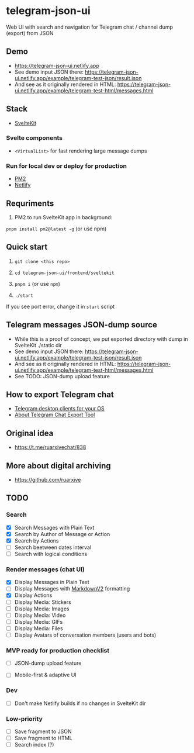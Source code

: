 # telegram-json-ui

Web UI with search and navigation for Telegram chat / channel dump (export) from JSON

## Demo

- https://telegram-json-ui.netlify.app
- See demo input JSON there: https://telegram-json-ui.netlify.app/example/telegram-test-json/result.json
- And see as it originally rendered in HTML: https://telegram-json-ui.netlify.app/example/telegram-test-html/messages.html


## Stack

- [SvelteKit](https://kit.svelte.dev/)


### Svelte components

- `<VirtualList>` for fast rendering large message dumps


### Run for local dev or deploy for production

- [PM2](https://pm2.keymetrics.io/docs/usage/quick-start/)
- [Netlify](https://docs.netlify.com/configure-builds/common-configurations/sveltekit/)


## Requriments

1. PM2 to run SvelteKit app in background:

`pnpm install pm2@latest -g` (or use npm)


## Quick start

1. `git clone <this repo>`

2. `cd telegram-json-ui/frontend/sveltekit`

3. `pnpm i` (or use `npm`)

4. `./start`

If you see port error, change it in `start` script


## Telegram messages JSON-dump source

- While this is a proof of concept, we put exported directory with dump in SvelteKit ./static dir
- See demo input JSON there: https://telegram-json-ui.netlify.app/example/telegram-test-json/result.json
- And see as it originally rendered in HTML: https://telegram-json-ui.netlify.app/example/telegram-test-html/messages.html
- See TODO: JSON-dump upload feature

## How to export Telegram chat

- [Telegram desktop clients for your OS](https://desktop.telegram.org/)
- [About Telegram Chat Export Tool](https://telegram.org/blog/export-and-more)


## Original idea

- https://t.me/ruarxivechat/838


## More about digital archiving

- https://github.com/ruarxive


## TODO

### Search

- [x] Search Messages with Plain Text
- [x] Search by Author of Message or Action
- [x] Search by Actions
- [ ] Search beetween dates interval
- [ ] Search with logical conditions

### Render messages (chat UI)

- [x] Display Messages in Plain Text
- [ ] Display Messages with [MarkdownV2](https://core.telegram.org/bots/api#markdownv2-style) formatting
- [x] Display Actions
- [ ] Display Media: Stickers
- [ ] Display Media: Images
- [ ] Display Media: Video
- [ ] Display Media: GIFs
- [ ] Display Media: Files
- [ ] Display Avatars of conversation members (users and bots)

### MVP ready for production checklist

- [ ] JSON-dump upload feature
- [ ] Mobile-first & adaptive UI


### Dev

- [ ] Don't make Netlify builds if no changes in SvelteKit dir

### Low-priority

- [ ] Save fragment to JSON
- [ ] Save fragment to HTML
- [ ] Search index (?)
